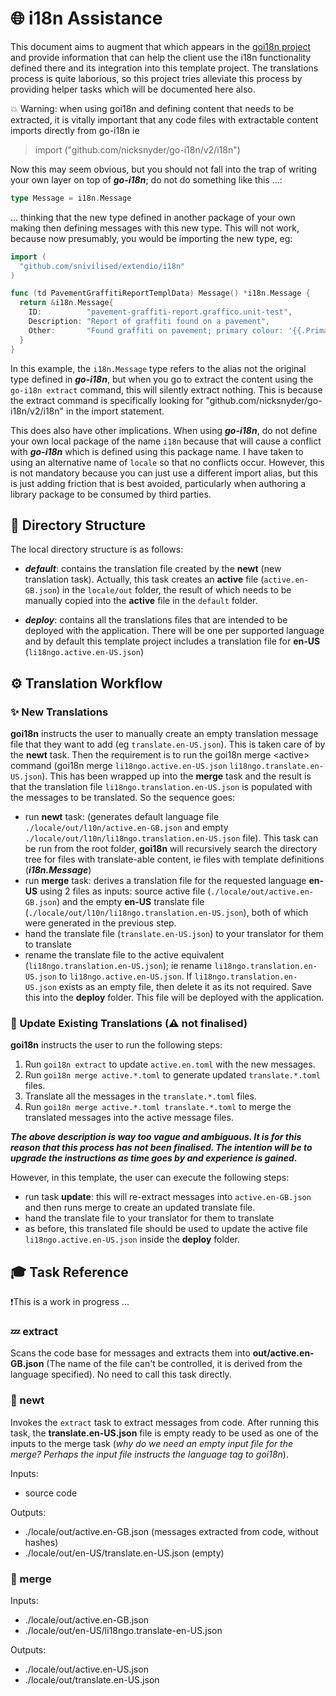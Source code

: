 # 🌐 i18n Assistance

This document aims to augment that which appears in the [goi18n project](https://github.com/nicksnyder/go-i18n/) and provide information that can help the client use the i18n functionality defined there and its integration into this template project. The translations process is quite laborious, so this project tries alleviate this process by providing helper tasks which will be documented here also.

💥 Warning: when using goi18n and defining content that needs to be extracted, it is vitally important that any code files with extractable content imports directly from go-i18n ie

> import ("github.com/nicksnyder/go-i18n/v2/i18n")

Now this may seem obvious, but you should not fall into the trap of writing your own layer on top of ___go-i18n___; do not do something like this ...:

```go
type Message = i18n.Message
```

... thinking that the new type defined in another package of your own making then defining messages with this new type. This will not work, because now presumably, you would be importing the new type, eg:

```go
import (
  "github.com/snivilised/extendio/i18n"
)

func (td PavementGraffitiReportTemplData) Message() *i18n.Message {
  return &i18n.Message{
    ID:          "pavement-graffiti-report.graffico.unit-test",
    Description: "Report of graffiti found on a pavement",
    Other:       "Found graffiti on pavement; primary colour: '{{.Primary}}'",
  }
}
```

In this example, the `i18n.Message` type refers to the alias not the original type defined in ___go-i18n___, but when you go to extract the content using the `go-i18n extract` command, this will silently extract nothing. This is because the extract command is specifically looking for "github.com/nicksnyder/go-i18n/v2/i18n" in the import statement.

This does also have other implications. When using ___go-i18n___, do not define your own local package of the name `i18n` because that will cause a conflict with ___go-i18n___ which is defined using this package name. I have taken to using an alternative name of `locale` so that no conflicts occur. However, this is not mandatory because you can just use a different import alias, but this is just adding friction that is best avoided, particularly when authoring a library package to be consumed by third parties.

## 📁 Directory Structure

The local directory structure is as follows:

- ___default___: contains the translation file created by the __newt__ (new translation task). Actually, this task creates an __active__ file (`active.en-GB.json`) in the `locale/out` folder, the result  of which needs to be manually copied into the __active__ file in the `default` folder.

- ___deploy___: contains all the translations files that are intended to be deployed with the application. There will be one per supported language and by default this template project includes a translation file for __en-US__ (`li18ngo.active.en-US.json`)

## ⚙️ Translation Workflow

### ✨ New Translations

__goi18n__ instructs the user to manually create an empty translation message file that they want to add (eg `translate.en-US.json`). This is taken care of by the __newt__ task. Then the requirement is to run the goi18n merge \<active\> command (goi18n merge `li18ngo.active.en-US.json` `li18ngo.translate.en-US.json`). This has been wrapped up into the __merge__ task and the result is that the translation file `li18ngo.translation.en-US.json` is populated with the messages to be translated. So the sequence goes:

- run __newt__ task: (generates default language file `./locale/out/l10n/active.en-GB.json` and empty `./locale/out/l10n/li18ngo.translation.en-US.json` file). This task can be run from the root folder, __goi18n__ will recursively search the directory tree for files with translate-able content, ie files with template definitions (___i18n.Message___)
- run __merge__ task: derives a translation file for the requested language __en-US__ using 2 files as inputs: source active file (`./locale/out/active.en-GB.json`) and the empty __en-US__ translate file (`./locale/out/l10n/li18ngo.translation.en-US.json`), both of which were generated in the previous step.
- hand the translate file (`translate.en-US.json`) to your translator for them to translate
- rename the translate file to the active equivalent (`li18ngo.translation.en-US.json`); ie rename `li18ngo.translation.en-US.json` to `li18ngo.active.en-US.json`. If `li18ngo.translation.en-US.json` exists as an empty file, then delete it as its not required. Save this into the __deploy__ folder. This file will be deployed with the application.

### 🧩 Update Existing Translations (⚠️ not finalised)

__goi18n__ instructs the user to run the following steps:

1. Run `goi18n extract` to update `active.en.toml` with the new messages.
2. Run `goi18n merge active.*.toml` to generate updated `translate.*.toml` files.
3. Translate all the messages in the `translate.*.toml` files.
4. Run `goi18n merge active.*.toml translate.*.toml` to merge the translated messages into the active message files.

___The above description is way too vague and ambiguous. It is for this reason that this process has not been finalised. The intention will be to upgrade the instructions as time goes by and experience is gained.___

However, in this template, the user can execute the following steps:

- run task __update__: this will re-extract messages into `active.en-GB.json` and then runs merge to create an updated translate file.
- hand the translate file to your translator for them to translate
- as before, this translated file should be used to update the active file `li18ngo.active.en-US.json` inside the __deploy__ folder.

## 🎓 Task Reference

❗This is a work in progress ...

### 💤 extract

Scans the code base for messages and extracts them into __out/active.en-GB.json__ (The name of the file can't be controlled, it is derived from the language specified). No need to call this task directly.

### 💠 newt

Invokes the `extract` task to extract messages from code. After running this task, the __translate.en-US.json__ file is empty ready to be used as one of the inputs to the merge task (_why do we need an empty input file for the merge? Perhaps the input file instructs the language tag to goi18n_).

Inputs:

- source code

Outputs:

- ./locale/out/active.en-GB.json (messages extracted from code, without hashes)
- ./locale/out/en-US/translate.en-US.json (empty)

### 💠 merge

Inputs:

- ./locale/out/active.en-GB.json
- ./locale/out/en-US/li18ngo.translate-en-US.json

Outputs:

- ./locale/out/active.en-US.json
- ./locale/out/translate.en-US.json
